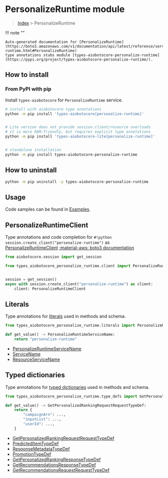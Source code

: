 # PersonalizeRuntime module

> [Index](../README.md) > PersonalizeRuntime


!!! note ""

    Auto-generated documentation for [PersonalizeRuntime](https://boto3.amazonaws.com/v1/documentation/api/latest/reference/services/personalize-runtime.html#PersonalizeRuntime)
    type annotations stubs module [types-aiobotocore-personalize-runtime](https://pypi.org/project/types-aiobotocore-personalize-runtime/).

## How to install



### From PyPI with pip

Install `types-aiobotocore` for `PersonalizeRuntime` service.

```bash
# install with aiobotocore type annotations
python -m pip install 'types-aiobotocore[personalize-runtime]'


# Lite version does not provide session.client/resource overloads
# it is more RAM-friendly, but requires explicit type annotations
python -m pip install 'types-aiobotocore-lite[personalize-runtime]'


# standalone installation
python -m pip install types-aiobotocore-personalize-runtime
```



## How to uninstall

```bash
python -m pip uninstall -y types-aiobotocore-personalize-runtime
```

## Usage

Code samples can be found in [Examples](./usage.md).

## PersonalizeRuntimeClient

Type annotations and code completion for  `#!python session.create_client("personalize-runtime")` as [PersonalizeRuntimeClient](./client.md)
[:material-aws: boto3 documentation](https://boto3.amazonaws.com/v1/documentation/api/latest/reference/services/personalize-runtime.html#PersonalizeRuntime.Client)

```python title="Usage example"
from aiobotocore.session import get_session

from types_aiobotocore_personalize_runtime.client import PersonalizeRuntimeClient


session = get_session()
async with session.create_client("personalize-runtime") as client:
    client: PersonalizeRuntimeClient
```








## Literals

Type annotations for [literals](./literals.md) used in methods and schema.

```python title="Usage example"
from types_aiobotocore_personalize_runtime.literals import PersonalizeRuntimeServiceName

def get_value() -> PersonalizeRuntimeServiceName:
    return "personalize-runtime"
```

- [PersonalizeRuntimeServiceName](./literals.md#personalizeruntimeservicename)
- [ServiceName](./literals.md#servicename)
- [ResourceServiceName](./literals.md#resourceservicename)




## Typed dictionaries

Type annotations for [typed dictionaries](./type_defs.md) used in methods and schema.

```python title="Usage example"
from types_aiobotocore_personalize_runtime.type_defs import GetPersonalizedRankingRequestRequestTypeDef

def get_value() -> GetPersonalizedRankingRequestRequestTypeDef:
    return {
        "campaignArn": ...,
        "inputList": ...,
        "userId": ...,
    }
```

- [GetPersonalizedRankingRequestRequestTypeDef](./type_defs.md#getpersonalizedrankingrequestrequesttypedef)
- [PredictedItemTypeDef](./type_defs.md#predicteditemtypedef)
- [ResponseMetadataTypeDef](./type_defs.md#responsemetadatatypedef)
- [PromotionTypeDef](./type_defs.md#promotiontypedef)
- [GetPersonalizedRankingResponseTypeDef](./type_defs.md#getpersonalizedrankingresponsetypedef)
- [GetRecommendationsResponseTypeDef](./type_defs.md#getrecommendationsresponsetypedef)
- [GetRecommendationsRequestRequestTypeDef](./type_defs.md#getrecommendationsrequestrequesttypedef)

